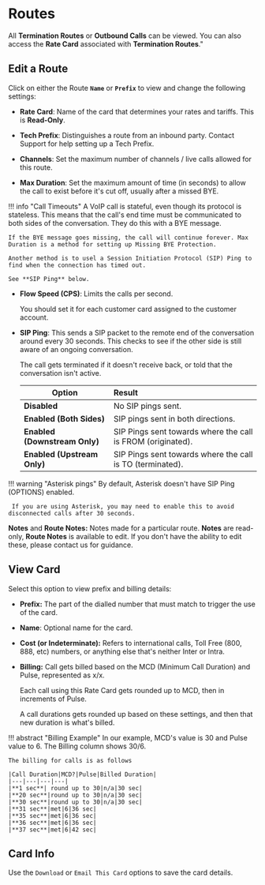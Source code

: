 # Routes

All **Termination Routes** or **Outbound Calls** can be viewed. You can also access the **Rate Card** associated with **Termination Routes**."

## Edit a Route

Click on either the Route **`Name`** or **`Prefix`** to view and change the following settings:

+ **Rate Card**: Name of the card that determines your rates and tariffs. This is **Read-Only**.

+ **Tech Prefix**: Distinguishes a route from an inbound party. Contact Support for help setting up a Tech Prefix.

+ **Channels**: Set the maximum number of channels / live calls allowed for this route.

+ **Max Duration**: Set the maximum amount of time (in seconds) to allow the call to exist before it's cut off, usually after a missed BYE.

!!! info "Call Timeouts"
    A VoIP call is stateful, even though its protocol is stateless. This means that the call's end time must be communicated to both sides of the conversation. They do this with a BYE message.

    If the BYE message goes missing, the call will continue forever. Max Duration is a method for setting up Missing BYE Protection.
    
    Another method is to usel a Session Initiation Protocol (SIP) Ping to find when the connection has timed out.
    
    See **SIP Ping** below.

+ **Flow Speed (CPS)**: Limits the calls per second.

    You should set it for each customer card assigned to the customer account.

+ **SIP Ping**: This sends a SIP packet to the remote end of the conversation around every 30 seconds. This checks to see if the other side is still aware of an ongoing conversation.

    The call gets terminated if it doesn't receive back, or told that the conversation isn't active.

    |Option| Result|
    |--------------------------------|:--------------------------------------------------|
    | **Disabled**| No SIP pings sent.|
    | **Enabled (Both Sides)**| SIP pings sent in both directions.|
    | **Enabled (Downstream Only)**| SIP Pings sent towards where the call is FROM (originated).|
    | **Enabled (Upstream Only)**| SIP Pings sent towards where the call is TO (terminated).|

!!! warning "Asterisk pings"
     By default, Asterisk doesn't have SIP Ping (OPTIONS) enabled.

     If you are using Asterisk, you may need to enable this to avoid disconnected calls after 30 seconds.

**Notes** and **Route Notes:** Notes made for a particular route. **Notes** are read-only, **Route Notes** is available to edit. If you don't have the ability to edit these, please contact us for guidance.

## View Card

Select this option to view prefix and billing details:

+ **Prefix:** The part of the dialled number that must match to trigger the use of the card.

+ **Name**: Optional name for the card.

+ **Cost (or Indeterminate):**  Refers to international calls, Toll Free (800, 888, etc) numbers, or anything else that's neither Inter or Intra.

+ **Billing:** Call gets billed based on the MCD (Minimum Call Duration) and Pulse, represented as x/x.

    Each call using this Rate Card gets rounded up to MCD, then in increments of Pulse.

    A call durations gets rounded up based on these settings, and then that new duration is what's billed.

!!! abstract "Billing Example"
    In our example, MCD's value is 30 and Pulse value to 6. The Billing column shows 30/6.

    The billing for calls is as follows

    |Call Duration|MCD?|Pulse|Billed Duration|
    |---|---|---|---|
    |**1 sec**| round up to 30|n/a|30 sec|
    |**20 sec**|round up to 30|n/a|30 sec|
    |**30 sec**|round up to 30|n/a|30 sec|
    |**31 sec**|met|6|36 sec|
    |**35 sec**|met|6|36 sec|
    |**36 sec**|met|6|36 sec|
    |**37 sec**|met|6|42 sec|

## Card Info

Use the `Download` or `Email This Card` options to save the card details.

